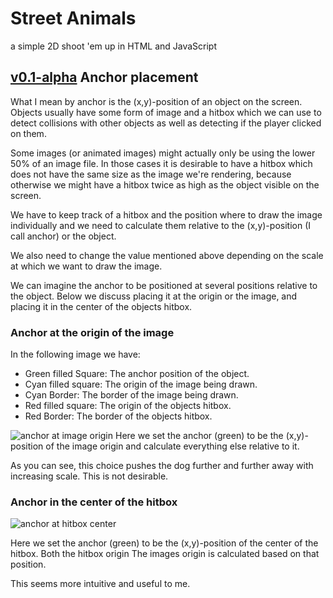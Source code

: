 # Street Animals
a simple 2D shoot 'em up in HTML and JavaScript


## [v0.1-alpha](https://github.com/DanielBiskup/StreetAnimals/tree/v0.1-alpha) Anchor placement
What I mean by anchor is the (x,y)-position of an object
on the screen. Objects usually have some form of image and
a hitbox which we can use to detect collisions with
other objects as well as detecting if the player clicked on
them.

Some images (or animated images) might actually only be
using the lower 50% of an image file.
In those cases it is desirable to have a hitbox which does
not have the same size as the image we're rendering, because
otherwise we might have a hitbox twice as high as the object
visible on the screen.

We have to keep track of a hitbox and the
position where to draw the image individually and we need to
calculate them relative to the (x,y)-position (I call
anchor) or the object.

We also need to change the value mentioned above depending
on the scale at which we want to draw the image.

We can imagine the anchor to be positioned at several
positions relative to the object. Below we discuss placing
it at the origin or the image, and placing it in the center
of the objects hitbox.

### Anchor at the origin of the image
In the following image we have:
* Green filled Square: The anchor position of the object.
* Cyan filled square: The origin of the image being drawn.
* Cyan Border: The border of the image being drawn.
* Red filled square: The origin of the objects hitbox.
* Red Border: The border of the objects hitbox.

![anchor at image origin](./readme-images/ScalingWithAnchorAtImageOrigin.gif)
Here we set the anchor (green) to be the  (x,y)-position of the image origin and 
calculate everything else relative to it.

As you can see, this choice pushes the dog further and further
away with increasing scale. This is not desirable.

### Anchor in the center of the hitbox
![anchor at hitbox center](./readme-images/ScalingWithAnchorInCenter.gif)

Here we set the anchor (green) to be the (x,y)-position of the center
of the hitbox. Both the hitbox origin The images origin is calculated 
based on that position.

This seems more intuitive and useful to me.